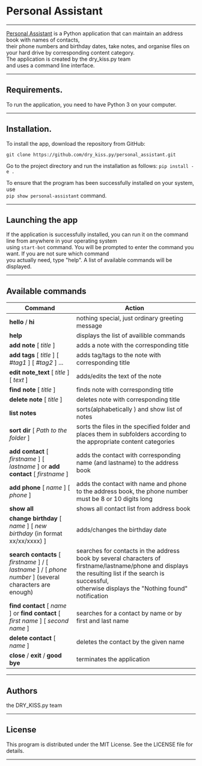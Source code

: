 # Personal Assistant

---

[Personal Assistant](ttps://github.com/dry_kiss.py/personal_assistant.git) is a Python application that can maintain an address book with names of contacts,<br> their phone numbers and birthday dates, take notes, and organise files on your hard drive by corresponding content category. <br>
The application is created by the dry_kiss.py team<br> and uses a command line interface.

---

## Requirements.
To run the application, you need to have Python 3 on your computer.

---

## Installation.

To install the app, download the repository from GitHub: 

`git clone https://github.com/dry_kiss.py/personal_assistant.git`

Go to the project directory and run the installation as follows:
`pip install -e . `

To ensure that the program has been successfully installed on your system, use  
`pip show personal-assistant` 
command.

---

## Launching the app
If the application is successfully installed, you can run it on the command line
from anywhere in your operating system<br> using
`start-bot` command.
You will be prompted to enter the command you want.
If you are not sure which command<br> you actually need, type "help".
A list of available commands will be displayed. 

---

## Available commands

| Command                                                                                                   | Action                                                                                                                                                                                                           |
|-----------------------------------------------------------------------------------------------------------|------------------------------------------------------------------------------------------------------------------------------------------------------------------------------------------------------------------|
| **hello** / **hi**                                                                                        | nothing special, just ordinary greeting message                                                                                                                                                                  |
| **help**                                                                                                  | displays the list of availible commands                                                                                                                                                                          |
| **add note** [ _title_ ]                                                                                  | adds a note with the corresponding title                                                                                                                                                                         |
| **add tags** [ _title_ ] [ _#tag1_ ] [ _#tag2_ ] ...                                                      | adds tag/tags to the note with corresponding title                                                                                                                                                               |
| **edit note_text** [ _title_ ] [ _text_ ]                                                                 | adds/edits the text of the note                                                                                                                                                                                  |                 
| **find note** [ _title_ ]                                                                                 | finds note with corresponding title                                                                                                                                                                              |
| **delete note** [ _title_ ]                                                                               | deletes note with corresponding title                                                                                                                                                                            |
| **list notes**                                                                                            | sorts(alphabetically ) and show list of notes                                                                                                                                                                    |
| **sort dir** [ _Path to the folder_ ]                                                                     | sorts the files in the specified folder and places them in subfolders according to the appropriate content categories                                                                                            |
| **add contact** [ _firstname_ ] [ _lastname_ ] or **add contact** [ _firstname_ ]                         | adds the contact with corresponding name (and lastname) to the address book                                                                                                                                      |
| **add phone** [ _name_ ] [ _phone_ ]                                                                      | adds the contact with name and phone to the address book, the phone number must be 8 or 10 digits long                                                                                                           |
| **show all**                                                                                              | shows all contact list from address book                                                                                                                                                                         |
| **change birthday** [ _name_ ] [ _new birthday_ (in format xx/xx/xxxx) ]                                  | adds/changes the birthday date                                                                                                                                                                                   |
| **search contacts** [ _firstname_ ] / [ _lastname_ ] / [ _phone number_ ] (several characters are enough) | searches for contacts in the address book by several characters of firstname/lastname/phone and displays the resulting list if the search is successful,<br> otherwise displays the "Nothing found" notification |
| **find contact** [ _name_ ] or  **find contact** [ _first name_ ] [ _second name_ ]                       | searches for a contact by name or by first and last name                                                                                                                                                         |
| **delete contact** [ _name_ ]                                                                             | deletes the contact by the given name                                                                                                                                                                            |
| **close** / **exit** / **good bye**                                                                       | terminates the application                                                                                                                                                                                       |
___
## Authors
the DRY_KISS.py team
___
## License
This program is distributed under the MIT License. See the LICENSE file for details.
___

